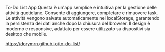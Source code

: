 To-Do List App
Questa è un'app semplice e intuitiva per la gestione delle attività quotidiane. Consente di aggiungere, completare e rimuovere task. Le attività vengono salvate automaticamente nel localStorage, garantendo la persistenza dei dati anche dopo la chiusura del browser. Il design è moderno e responsive, adattato per essere utilizzato su dispositivi sia desktop che mobile.

https://dorymrn.github.io/to-do-list/
